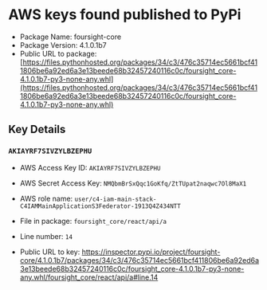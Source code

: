 # AWS keys found published to PyPi

* Package Name: foursight-core
* Package Version: 4.1.0.1b7
* Public URL to package: [https://files.pythonhosted.org/packages/34/c3/476c35714ec5661bcf411806be6a92ed6a3e13beede68b32457240116c0c/foursight_core-4.1.0.1b7-py3-none-any.whl](https://files.pythonhosted.org/packages/34/c3/476c35714ec5661bcf411806be6a92ed6a3e13beede68b32457240116c0c/foursight_core-4.1.0.1b7-py3-none-any.whl)

## Key Details

### `AKIAYRF7SIVZYLBZEPHU`

* AWS Access Key ID: `AKIAYRF7SIVZYLBZEPHU`
* AWS Secret Access Key: `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` 
* AWS role name: `user/c4-iam-main-stack-C4IAMMainApplicationS3Federator-1913Q4Z434NTT`
* File in package: `foursight_core/react/api/a`
* Line number: `14`

* Public URL to key: https://inspector.pypi.io/project/foursight-core/4.1.0.1b7/packages/34/c3/476c35714ec5661bcf411806be6a92ed6a3e13beede68b32457240116c0c/foursight_core-4.1.0.1b7-py3-none-any.whl/foursight_core/react/api/a#line.14


